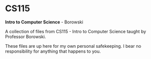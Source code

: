 # CS115
<b>Intro to Computer Science</b> - Borowski

A collection of files from CS115 - Intro to Computer Science taught by Professor Borowski. 

These files are up here for my own personal safekeeping. I bear no responsibility for anything that happens to you.
